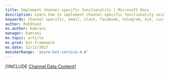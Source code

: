 ```yaml
---
title: Implement channel-specific functionality | Microsoft Docs
description: Learn how to implement channel-specific functionality using the the Bot Builder SDK for .NET.
keywords: channel specific, email, slack, facebook, telegram, kik, custom channel
author: RobStand
ms.author: kamrani
manager: kamrani
ms.topic: article
ms.prod: bot-framework
ms.date: 12/13/2017
monikerRange: 'azure-bot-service-4.0'
---
```


[!INCLUDE [Channel Data Content](../includes/snippet-channeldata.md)]